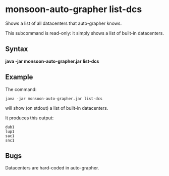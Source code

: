 monsoon-auto-grapher list-dcs
====
Shows a list of all datacenters that auto-grapher knows.

This subcommand is read-only: it simply shows a list of built-in datacenters.

Syntax
----
**java -jar monsoon-auto-grapher.jar** **list-dcs**

Example
----
The command:

    java -jar monsoon-auto-grapher.jar list-dcs

will show (on stdout) a list of built-in datacenters.

It produces this output:

    dub1
    lup1
    sac1
    snc1

Bugs
----
Datacenters are hard-coded in auto-grapher.
